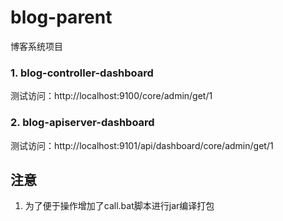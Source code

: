 # blog-parent
博客系统项目

### 1. blog-controller-dashboard
测试访问：http://localhost:9100/core/admin/get/1

### 2. blog-apiserver-dashboard
测试访问：http://localhost:9101/api/dashboard/core/admin/get/1

## 注意
1. 为了便于操作增加了call.bat脚本进行jar编译打包

